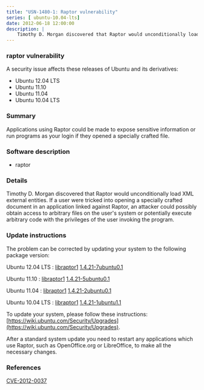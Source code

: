 ```yaml
---
title: "USN-1480-1: Raptor vulnerability"
series: [ ubuntu-10.04-lts]
date: 2012-06-18 12:00:00
description: |
    Timothy D. Morgan discovered that Raptor would unconditionally load XML external entities. If a user were tricked into opening a specially crafted document in an application linked against Raptor, an attacker could possibly obtain access to arbitrary files on the user&#39;s system or potentially execute arbitrary code with the privileges of the user invoking the program. 
--- 
```

 
 


### raptor vulnerability

A security issue affects these releases of Ubuntu and its derivatives:

* Ubuntu 12.04 LTS
* Ubuntu 11.10
* Ubuntu 11.04
* Ubuntu 10.04 LTS

### Summary

Applications using Raptor could be made to expose sensitive information or run programs as your login if they opened a specially crafted file.

### Software description

* raptor 

### Details

Timothy D. Morgan discovered that Raptor would unconditionally load XML external entities. If a user were tricked into opening a specially crafted document in an application linked against Raptor, an attacker could possibly obtain access to arbitrary files on the user&#39;s system or potentially execute arbitrary code with the privileges of the user invoking the program. 

### Update instructions

The problem can be corrected by updating your system to the following package version:

Ubuntu 12.04 LTS
 : [libraptor1](https://launchpad.net/ubuntu/+source/raptor) <span> [1.4.21-7ubuntu0.1](https://launchpad.net/ubuntu/+source/raptor/1.4.21-7ubuntu0.1) </span> 

Ubuntu 11.10
 : [libraptor1](https://launchpad.net/ubuntu/+source/raptor) <span> [1.4.21-5ubuntu0.1](https://launchpad.net/ubuntu/+source/raptor/1.4.21-5ubuntu0.1) </span> 

Ubuntu 11.04
 : [libraptor1](https://launchpad.net/ubuntu/+source/raptor) <span> [1.4.21-2ubuntu0.1](https://launchpad.net/ubuntu/+source/raptor/1.4.21-2ubuntu0.1) </span> 

Ubuntu 10.04 LTS
 : [libraptor1](https://launchpad.net/ubuntu/+source/raptor) <span> [1.4.21-1ubuntu1.1](https://launchpad.net/ubuntu/+source/raptor/1.4.21-1ubuntu1.1) </span> 

To update your system, please follow these instructions: [https://wiki.ubuntu.com/Security/Upgrades](https://wiki.ubuntu.com/Security/Upgrades).

After a standard system update you need to restart any applications which use Raptor, such as OpenOffice.org or LibreOffice, to make all the necessary changes. 

### References

 
 [CVE-2012-0037](http://people.ubuntu.com/~ubuntu-security/cve/CVE-2012-0037)
 

